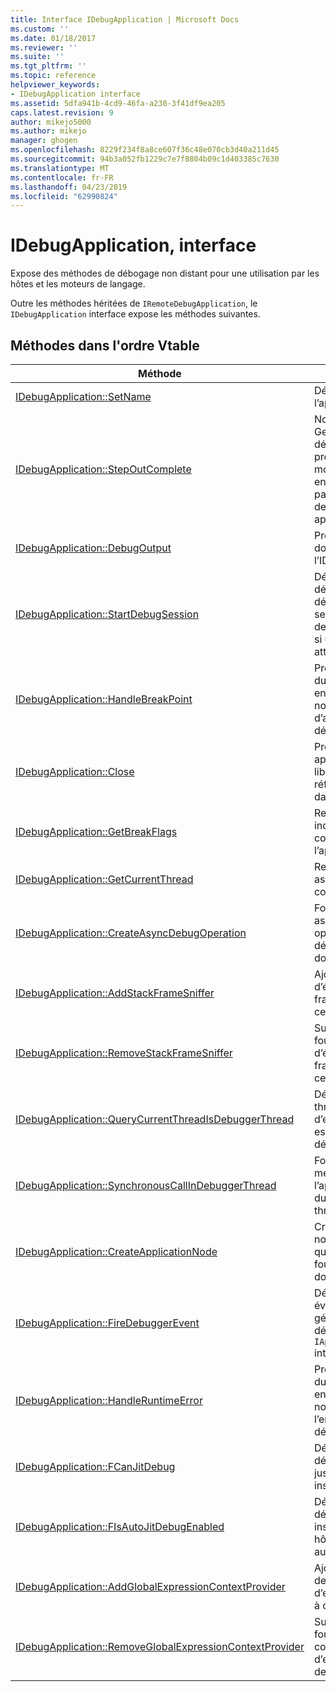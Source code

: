 ```yaml
---
title: Interface IDebugApplication | Microsoft Docs
ms.custom: ''
ms.date: 01/18/2017
ms.reviewer: ''
ms.suite: ''
ms.tgt_pltfrm: ''
ms.topic: reference
helpviewer_keywords:
- IDebugApplication interface
ms.assetid: 5dfa941b-4cd9-46fa-a230-3f41df9ea205
caps.latest.revision: 9
author: mikejo5000
ms.author: mikejo
manager: ghogen
ms.openlocfilehash: 8229f234f8a8ce607f36c48e070cb3d40a211d45
ms.sourcegitcommit: 94b3a052fb1229c7e7f8804b09c1d403385c7630
ms.translationtype: MT
ms.contentlocale: fr-FR
ms.lasthandoff: 04/23/2019
ms.locfileid: "62990824"
---
```

# <a name="idebugapplication-interface"></a>IDebugApplication, interface
Expose des méthodes de débogage non distant pour une utilisation par les hôtes et les moteurs de langage.  
  
 Outre les méthodes héritées de `IRemoteDebugApplication`, le `IDebugApplication` interface expose les méthodes suivantes.  
  
## <a name="methods-in-vtable-order"></a>Méthodes dans l'ordre Vtable  
  
|Méthode|Description|  
|------------|-----------------|  
|[IDebugApplication::SetName](../../winscript/reference/idebugapplication-setname.md)|Définit le nom de l’application.|  
|[IDebugApplication::StepOutComplete](../../winscript/reference/idebugapplication-stepoutcomplete.md)|Notifie le Gestionnaire de débogage de processus qu’un moteur de langage en mode de pas à pas est sur le point de retourner à son appelant.|  
|[IDebugApplication::DebugOutput](../../winscript/reference/idebugapplication-debugoutput.md)|Provoque la chaîne donnée à afficher par l’IDE de débogueur.|  
|[IDebugApplication::StartDebugSession](../../winscript/reference/idebugapplication-startdebugsession.md)|Démarre l’IDE de débogueur par défaut et attache une session de débogage de cette application, si un n’est pas déjà attaché.|  
|[IDebugApplication::HandleBreakPoint](../../winscript/reference/idebugapplication-handlebreakpoint.md)|Provoque le blocage du thread actuel et envoie une notification du point d’arrêt à l’IDE de débogueur.|  
|[IDebugApplication::Close](../../winscript/reference/idebugapplication-close.md)|Provoque cette application pour libérer toutes les références et entrer dans un état inactif.|  
|[IDebugApplication::GetBreakFlags](../../winscript/reference/idebugapplication-getbreakflags.md)|Retourne les indicateurs d’arrêt en cours pour l’application.|  
|[IDebugApplication::GetCurrentThread](../../winscript/reference/idebugapplication-getcurrentthread.md)|Retourne le thread associé au thread en cours d’exécution.|  
|[IDebugApplication::CreateAsyncDebugOperation](../../winscript/reference/idebugapplication-createasyncdebugoperation.md)|Fournit un accès asynchrone à une opération de débogage synchrone donnée.|  
|[IDebugApplication::AddStackFrameSniffer](../../winscript/reference/idebugapplication-addstackframesniffer.md)|Ajoute un fournisseur d’énumérateur de frame de pile pour cette application.|  
|[IDebugApplication::RemoveStackFrameSniffer](../../winscript/reference/idebugapplication-removestackframesniffer.md)|Supprime un fournisseur d’énumérateur de frame de pile de cette application.|  
|[IDebugApplication::QueryCurrentThreadIsDebuggerThread](../../winscript/reference/idebugapplication-querycurrentthreadisdebuggerthread.md)|Détermine si le thread en cours d’exécution actuel est le thread de débogueur.|  
|[IDebugApplication::SynchronousCallInDebuggerThread](../../winscript/reference/idebugapplication-synchronouscallindebuggerthread.md)|Fournit un mécanisme pour que l’appelant exécuter du code dans le thread de débogueur.|  
|[IDebugApplication::CreateApplicationNode](../../winscript/reference/idebugapplication-createapplicationnode.md)|Crée un nouveau nœud d’application qui est associé à un fournisseur de document spécifique.|  
|[IDebugApplication::FireDebuggerEvent](../../winscript/reference/idebugapplication-firedebuggerevent.md)|Déclenche un événement générique pour le débogueur `IApplicationDebugger` interface.|  
|[IDebugApplication::HandleRuntimeError](../../winscript/reference/idebugapplication-handleruntimeerror.md)|Provoque le blocage du thread actuel et envoie une notification de l’erreur à l’IDE de débogueur.|  
|[IDebugApplication::FCanJitDebug](../../winscript/reference/idebugapplication-fcanjitdebug.md)|Détermine si un débogueur de (JIT) juste-à-temps est inscrit.|  
|[IDebugApplication::FIsAutoJitDebugEnabled](../../winscript/reference/idebugapplication-fisautojitdebugenabled.md)|Détermine si un débogueur JIT est inscrit auprès des hôtes stupides automatique-debug.|  
|[IDebugApplication::AddGlobalExpressionContextProvider](../../winscript/reference/idebugapplication-addglobalexpressioncontextprovider.md)|Ajoute un fournisseur de contexte d’expression globale à cette application.|  
|[IDebugApplication::RemoveGlobalExpressionContextProvider](../../winscript/reference/idebugapplication-removeglobalexpressioncontextprovider.md)|Supprime un fournisseur de contexte d’expression globale de cette application.|